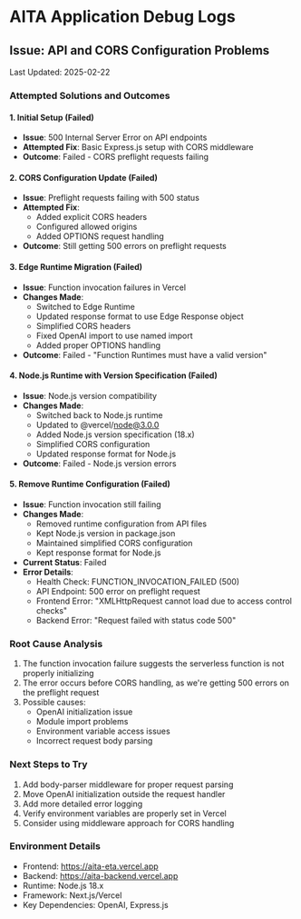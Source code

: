# AITA Application Debug Logs

## Issue: API and CORS Configuration Problems
Last Updated: 2025-02-22

### Attempted Solutions and Outcomes

#### 1. Initial Setup (Failed)
- **Issue**: 500 Internal Server Error on API endpoints
- **Attempted Fix**: Basic Express.js setup with CORS middleware
- **Outcome**: Failed - CORS preflight requests failing

#### 2. CORS Configuration Update (Failed)
- **Issue**: Preflight requests failing with 500 status
- **Attempted Fix**: 
  - Added explicit CORS headers
  - Configured allowed origins
  - Added OPTIONS request handling
- **Outcome**: Still getting 500 errors on preflight requests

#### 3. Edge Runtime Migration (Failed)
- **Issue**: Function invocation failures in Vercel
- **Changes Made**:
  - Switched to Edge Runtime
  - Updated response format to use Edge Response object
  - Simplified CORS headers
  - Fixed OpenAI import to use named import
  - Added proper OPTIONS handling
- **Outcome**: Failed - "Function Runtimes must have a valid version"

#### 4. Node.js Runtime with Version Specification (Failed)
- **Issue**: Node.js version compatibility
- **Changes Made**:
  - Switched back to Node.js runtime
  - Updated to @vercel/node@3.0.0
  - Added Node.js version specification (18.x)
  - Simplified CORS configuration
  - Updated response format for Node.js
- **Outcome**: Failed - Node.js version errors

#### 5. Remove Runtime Configuration (Failed)
- **Issue**: Function invocation still failing
- **Changes Made**:
  - Removed runtime configuration from API files
  - Kept Node.js version in package.json
  - Maintained simplified CORS configuration
  - Kept response format for Node.js
- **Current Status**: Failed
- **Error Details**:
  - Health Check: FUNCTION_INVOCATION_FAILED (500)
  - API Endpoint: 500 error on preflight request
  - Frontend Error: "XMLHttpRequest cannot load due to access control checks"
  - Backend Error: "Request failed with status code 500"

### Root Cause Analysis
1. The function invocation failure suggests the serverless function is not properly initializing
2. The error occurs before CORS handling, as we're getting 500 errors on the preflight request
3. Possible causes:
   - OpenAI initialization issue
   - Module import problems
   - Environment variable access issues
   - Incorrect request body parsing

### Next Steps to Try
1. Add body-parser middleware for proper request parsing
2. Move OpenAI initialization outside the request handler
3. Add more detailed error logging
4. Verify environment variables are properly set in Vercel
5. Consider using middleware approach for CORS handling

### Environment Details
- Frontend: https://aita-eta.vercel.app
- Backend: https://aita-backend.vercel.app
- Runtime: Node.js 18.x
- Framework: Next.js/Vercel
- Key Dependencies: OpenAI, Express.js
